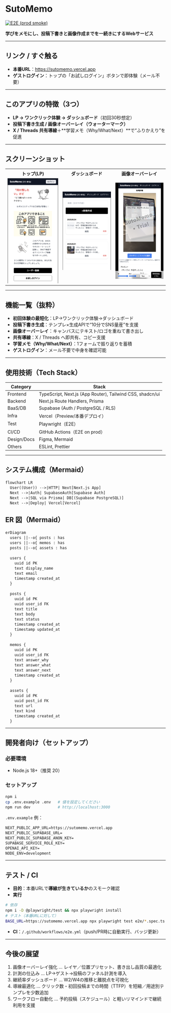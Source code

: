 # SutoMemo
[![E2E (prod smoke)](https://github.com/mashosokana/sutomemo/actions/workflows/e2e.yml/badge.svg)](https://github.com/mashosokana/sutomemo/actions/workflows/e2e.yml)

**学びをメモにし、投稿下書きと画像作成までを一続きにするWebサービス**

---

## リンク / すぐ触る
- **本番URL**：https://sutomemo.vercel.app  
- **ゲストログイン**：トップの「お試しログイン」ボタンで即体験（メール不要）

---

## このアプリの特徴（3つ）
- **LP → ワンクリック体験 → ダッシュボード**（初回30秒想定）
- **投稿下書き生成 / 画像オーバーレイ（ウォーターマーク）**
- **X / Threads 共有導線**＋**学習メモ（Why/What/Next）**で“ふりかえり”を促進

---

## スクリーンショット

<table>
  <tr>
    <th>トップ(LP)</th>
    <th>ダッシュボード</th>
    <th>画像オーバーレイ</th>
  </tr>
  <tr>
    <td><img src="docs/img/lp.png" alt="LP" width="320"></td>
    <td><img src="docs/img/dashboard.png" alt="Dashboard" width="320"></td>
    <td><img src="docs/img/overlay2.png" alt="Overlay" width="320"></td>
  </tr>
</table>


---

## 機能一覧（抜粋）
- **初回体験の最短化**：LP→ワンクリック体験→ダッシュボード
- **投稿下書き生成**：テンプレ×生成APIで“10分でSNS量産”を支援
- **画像オーバーレイ**：キャンバスにテキスト/ロゴを重ねて書き出し
- **共有導線**：X / Threads へ即共有、コピー支援
- **学習メモ（Why/What/Next）**：1フォームで振り返りを蓄積
- **ゲストログイン**：メール不要で中身を確認可能

---

## 使用技術（Tech Stack）
| Category | Stack |
|---|---|
| Frontend | TypeScript, Next.js (App Router), Tailwind CSS, shadcn/ui |
| Backend | Next.js Route Handlers, Prisma |
| BaaS/DB | Supabase (Auth / PostgreSQL / RLS) |
| Infra | Vercel（Preview/本番デプロイ） |
| Test | Playwright（E2E） |
| CI/CD | GitHub Actions（E2E on prod） |
| Design/Docs | Figma, Mermaid |
| Others | ESLint, Prettier |

---

## システム構成（Mermaid）
```mermaid
flowchart LR
  User((User)) -->|HTTP| Next[Next.js App]
  Next -->|Auth| SupabaseAuth[Supabase Auth]
  Next -->|SQL via Prisma| DB[(Supabase PostgreSQL)]
  Next -->|Deploy| Vercel[Vercel]
```

## ER 図（Mermaid）
```mermaid
erDiagram
  users ||--o{ posts : has
  users ||--o{ memos : has
  posts ||--o{ assets : has

  users {
    uuid id PK
    text display_name
    text email
    timestamp created_at
  }

  posts {
    uuid id PK
    uuid user_id FK
    text title
    text body
    text status
    timestamp created_at
    timestamp updated_at
  }

  memos {
    uuid id PK
    uuid user_id FK
    text answer_why
    text answer_what
    text answer_next
    timestamp created_at
  }

  assets {
    uuid id PK
    uuid post_id FK
    text url
    text kind
    timestamp created_at
  }
```

---

## 開発者向け（セットアップ）
### 必要環境
- Node.js 18+（推奨 20）

### セットアップ
```bash
npm i
cp .env.example .env   # 値を設定してください
npm run dev            # http://localhost:3000
```

`.env.example` 例：
```dotenv
NEXT_PUBLIC_APP_URL=https://sutomemo.vercel.app
NEXT_PUBLIC_SUPABASE_URL=
NEXT_PUBLIC_SUPABASE_ANON_KEY=
SUPABASE_SERVICE_ROLE_KEY=
OPENAI_API_KEY=
NODE_ENV=development
```

---

## テスト / CI
- **目的**：本番URLで**導線が生きているか**のスモーク確認
- **実行**
```bash
# 依存
npm i -D @playwright/test && npx playwright install
# テスト（本番URLに対して）
BASE_URL=https://sutomemo.vercel.app npx playwright test e2e/*.spec.ts
```
- **CI**：`/.github/workflows/e2e.yml`（push/PR時に自動実行、バッジ更新）

---

## 今後の展望

1. 画像オーバーレイ強化 … レイヤ／位置プリセット、書き出し品質の最適化  
2. 計測の仕込み … LP→ゲスト→投稿のファネル計測を導入  
3. 継続率ダッシュボード … W2/W4の推移と離脱点を可視化  
4. 導線最適化 … クリック数・初回投稿までの時間（TTFP）を短縮／用途別テンプレを少数追加  
5. ワークフロー自動化 … 予約投稿（スケジュール）と軽いリマインドで継続利用を支援

